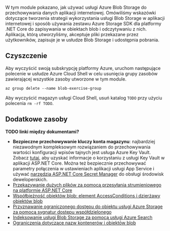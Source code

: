 W tym module pokazano, jak używać usługi Azure Blob Storage do przechowywania danych aplikacji internetowej. Omówiliśmy wskazówki dotyczące tworzenia strategii wykorzystania usługi Blob Storage w aplikacji internetowej i sposób używania zestawu Azure Storage SDK dla platformy .NET Core do zapisywania w obiektach blob i odczytywaniu z nich. Aplikacja, którą utworzyliśmy, akceptuje pliki przekazane przez użytkowników, zapisuje je w usłudze Blob Storage i udostępnia pobrania.

## <a name="cleanup"></a>Czyszczenie

Aby wyczyścić swoją subskrypcję platformy Azure, uruchom następujące polecenie w usłudze Azure Cloud Shell w celu usunięcia grupy zasobów zawierającej wszystkie zasoby utworzone w tym module.

```console
az group delete --name blob-exercise-group
```

Aby wyczyścić magazyn usługi Cloud Shell, usuń katalog `TODO` przy użyciu polecenia `rm -rf TODO`.

## <a name="additional-resources"></a>Dodatkowe zasoby

**TODO linki między dokumentami?**

* **Bezpieczne przechowywanie kluczy konta magazynu**: najbardziej niezawodnym kompleksowym rozwiązaniem do przechowywania wartości konfiguracji wpisów tajnych jest usługa Azure Key Vault. Zobacz [tutaj](https://docs.microsoft.com/aspnet/core/security/key-vault-configuration?view=aspnetcore-2.1&tabs=aspnetcore2x), aby uzyskać informacje o korzystaniu z usługi Key Vault w aplikacji ASP.NET Core. Można też bezpiecznie przechowywać parametry połączenia w ustawieniach aplikacji usługi App Service i używać [narzędzia ASP.NET Core Secret Manager](https://docs.microsoft.com/aspnet/core/security/app-secrets?view=aspnetcore-2.1&tabs=windows) do obsługi środowisk deweloperskich.
* [Przekazywanie dużych plików za pomocą przesyłania strumieniowego na platformie ASP.NET Core](https://docs.microsoft.com/aspnet/core/mvc/models/file-uploads?view=aspnetcore-2.1#uploading-large-files-with-streaming)
* [Współbieżność obiektów blob: element AccessConditions i dzierżawy obiektów blob](https://azure.microsoft.com/blog/managing-concurrency-in-microsoft-azure-storage-2/)
* [Przyznawanie ograniczonego dostępu do obiektu usługi Azure Storage za pomocą sygnatur dostępu współdzielonego](https://docs.microsoft.com/azure/storage/common/storage-dotnet-shared-access-signature-part-1)
* [Indeksowanie usługi Blob Storage za pomocą usługi Azure Search](https://docs.microsoft.com/azure/search/search-howto-indexing-azure-blob-storage)
* [Ograniczenia dotyczące nazw kontenerów i obiektów blob](https://docs.microsoft.com/rest/api/storageservices/naming-and-referencing-containers--blobs--and-metadata#resource-names)